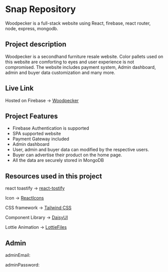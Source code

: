 # Snap Repository
Woodpecker is a full-stack website using React, firebase, react router, node, express, mongodb.

## Project description
Woodpecker is a secondhand furniture resale website. Color pallets used on this website are comforting to eyes and user experience is not compromised. The website includes payment system, Admin dashboard, admin and buyer data customization and many more.

## Live Link
Hosted on Firebase -> [Woodpecker]()

## Project Features

* Firebase Authentication is supported
* SPA supported website
* Payment Gateway included
* Admin dashboard
* User, admin and buyer data can modified by the respective users.
* Buyer can advertise their product on the home page.
* All the data are securely stored in MongoDB 

## Resources used in this project

react toastify -> [react-tostify](https://www.npmjs.com/package/react-toastify)

Icon -> [ReactIcons](https://react-icons.github.io/react-icons/)

CSS framework -> [Tailwind CSS](https://tailwindcss.com/)

Component Library -> [DaisyUI](https://daisyui.com/)

Lottie Animation -> [LottieFiles](https://lottiefiles.com/featured)

## Admin 

adminEmail: 

adminPassword: 